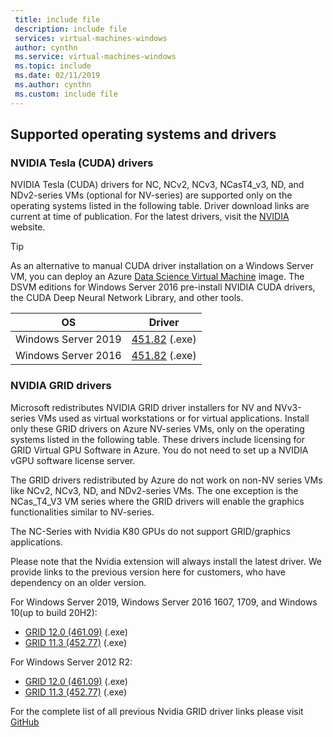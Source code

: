 ```yaml
---
 title: include file
 description: include file
 services: virtual-machines-windows
 author: cynthn
 ms.service: virtual-machines-windows
 ms.topic: include
 ms.date: 02/11/2019
 ms.author: cynthn
 ms.custom: include file
---
```


## Supported operating systems and drivers

### NVIDIA Tesla (CUDA) drivers

NVIDIA Tesla (CUDA) drivers for NC, NCv2, NCv3, NCasT4_v3, ND, and NDv2-series VMs (optional for NV-series) are supported only on the operating systems listed in the following table. Driver download links are current at time of publication. For the latest drivers, visit the [NVIDIA](https://www.nvidia.com/) website.

> [!TIP]
> As an alternative to manual CUDA driver installation on a Windows Server VM, you can deploy an Azure [Data Science Virtual Machine](../articles/machine-learning/data-science-virtual-machine/overview.md) image. The DSVM editions for Windows Server 2016 pre-install NVIDIA CUDA drivers, the CUDA Deep Neural Network Library, and other tools.


| OS | Driver |
| -------- |------------- |
| Windows Server 2019 | [451.82](http://us.download.nvidia.com/tesla/451.82/451.82-tesla-desktop-winserver-2019-2016-international.exe) (.exe) |
| Windows Server 2016 | [451.82](http://us.download.nvidia.com/tesla/451.82/451.82-tesla-desktop-winserver-2019-2016-international.exe) (.exe) |

### NVIDIA GRID drivers

Microsoft redistributes NVIDIA GRID driver installers for NV and NVv3-series VMs used as virtual workstations or for virtual applications. Install only these GRID drivers on Azure NV-series VMs, only on the operating systems listed in the following table. These drivers include licensing for GRID Virtual GPU Software in Azure. You do not need to set up a NVIDIA vGPU software license server.

The GRID drivers redistributed by Azure do not work on non-NV series VMs like NCv2, NCv3, ND, and NDv2-series VMs. The one exception is the NCas_T4_V3 VM series where the GRID drivers will enable the graphics functionalities similar to NV-series.

The NC-Series with Nvidia K80 GPUs do not support GRID/graphics applications.  

Please note that the Nvidia extension will always install the latest driver. We provide links to the previous version here for customers, who have dependency on an older version.

For Windows Server 2019, Windows Server 2016 1607, 1709, and Windows 10(up to build 20H2):
- [GRID 12.0 (461.09)](https://go.microsoft.com/fwlink/?linkid=874181) (.exe)
- [GRID 11.3 (452.77)](https://download.microsoft.com/download/f/d/5/fd5ad39b-89cb-4990-ae85-a6fd30475584/452.77_grid_win10_server2016_server2019_64bit_azure_swl.exe) (.exe) 

For Windows Server 2012 R2: 
- [GRID 12.0 (461.09)](https://download.microsoft.com/download/c/5/e/c5e7df99-364d-45f5-bff7-c253d59121f1/461.09_grid_server2012R2_64bit_azure_swl.exe) (.exe)
- [GRID 11.3 (452.77)](https://download.microsoft.com/download/5/4/3/54323644-3c84-4aa1-97ec-35491f94c866/452.77_grid_server2012R2_64bit_azure_swl.exe) (.exe) 


For the complete list of all previous Nvidia GRID driver links please visit [GitHub](https://github.com/Azure/azhpc-extensions/blob/master/NvidiaGPU/resources.json)
